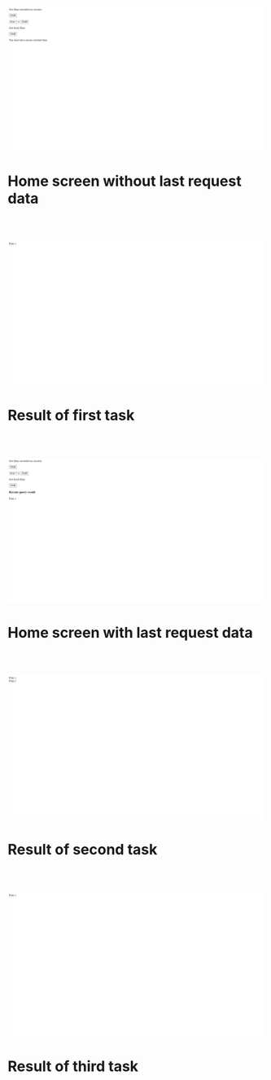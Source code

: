![Alt text](./static/1.png "Begin screen")
<h1>Home screen without last request data</h1><br><br>

![Alt text](./static/2.png "1 task")
<h1>Result of first task</h1><br><br>

![Alt text](./static/3.png "local storage")
<h1>Home screen with last request data</h1><br><br>

![Alt text](./static/4.png "2 task")
<h1>Result of second task</h1><br><br>

![Alt text](./static/5.png "3 task")
<h1>Result of third task</h1><br><br>